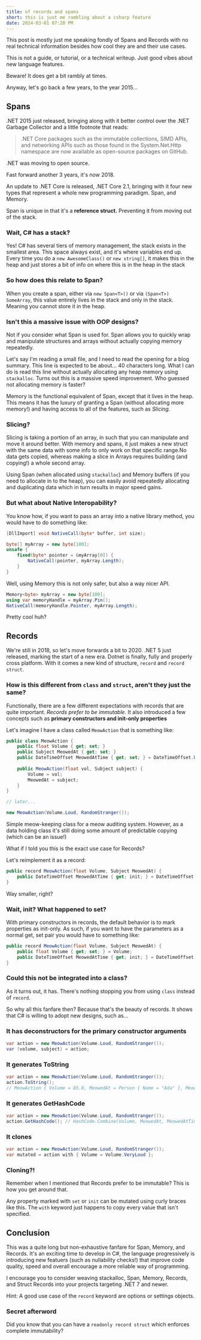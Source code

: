 ```yaml
---
title: of records and spans
short: this is just me rambling about a csharp feature
date: 2024-03-01 07:20 PM
---
```


This post is mostly just me speaking fondly of Spans and Records
with no real technical information besides how cool they are and their use cases.

This is not a guide, or tutorial, or a technical writeup.
Just good vibes about new language features.

Beware! It does get a bit rambly at times.

Anyway, let's go back a few years, to the year 2015...

## Spans

.NET 2015 just released, bringing along with it better control over the
.NET Garbage Collector and a little footnote that reads:

> .NET Core packages such as the immutable collections, SIMD APIs, and
> networking APIs such as those found in the System.Net.Http namespace
> are now available as open-source packages on GitHub.

.NET was moving to open source.

Fast forward another 3 years, it's now 2018.

An update to .NET Core is released, .NET Core 2.1, bringing with it four new
types that represent a whole new programming paradigm. Span, and Memory.

Span is unique in that it's a **reference struct.** Preventing it from moving
out of the stack.

### Wait, C# has a stack?

Yes! C# has several tiers of memory management, the stack exists in the smallest
area. This space always exist, and it's where variables end up.
Every time you do a `new AwesomeClass()` or `new string[]`, it makes this in
the heap and just stores a bit of info on where this is in the heap in the stack

### So how does this relate to Span?

When you create a span, either via `new Span<T>()` or via `(Span<T>) SomeArray`,
this value entirely lives in the stack and only in the stack. Meaning you cannot
store it in the heap.

### Isn't this a massive issue with OOP designs?

Not if you consider what Span is used for. Span allows you to quickly wrap and
manipulate structures and arrays without actually copying memory repeatedly.

Let's say I'm reading a small file, and I need to read the opening for a blog
summary. This line is expected to be about... 40 characters long. What I can do
is read this line without actually allocating any heap memory using `stackalloc`.
Turns out this is a massive speed improvement. Who guessed not allocating memory
is faster?

Memory is the functional equivalent of Span, except that it lives in the heap.
This means it has the luxury of granting a Span (without allocating more
memory!) and having access to all of the features, such as _Slicing._

### Slicing?

Slicing is taking a portion of an array, in such that you can manipulate and
move it around better. With memory and spans, it just makes a new struct with
the same data with some info to only work on that specific range.No data gets
copied, whereas making a slice in Arrays requires building (and copying!) a
whole second array.

Using Span (when allocated using `stackalloc`) and Memory buffers (if you need
to allocate in to the heap), you can easily avoid repeatedly allocating and
duplicating data which in turn results in major speed gains.

### But what about Native Interopability?

You know how, if you want to pass an array into a native library method,
you would have to do something like:

```cs
[DllImport] void NativeCall(byte* buffer, int size);

byte[] myArray = new byte[100];
unsafe {
    fixed(byte* pointer = &myArray[0]) {
        NativeCall(pointer, myArray.Length);
    }
}
```

Well, using Memory this is not only safer, but also a way nicer API.

```cs
Memory<byte> myArray = new byte[100];
using var memoryHandle = myArray.Pin();
NativeCall(memoryHandle.Pointer, myArray.Length);
```

Pretty cool huh?

## Records

We're still in 2018, so let's move forwards a bit to 2020.
.NET 5 just released, marking the start of a new era.
Dotnet is finally, fully and properly cross platform.
With it comes a new kind of structure, `record` and `record struct`.

### How is this different from `class` and `struct`, aren't they just the same?

Functionally, there are a few different expectations with records that are
quite important. _Records prefer to be immutable._
It also introduced a few concepts such as
**primary constructors and init-only properties**

Let's imagine I have a class called `MeowAction` that is something like:

```cs
public class MeowAction {
    public float Volume { get; set; }
    public Subject MeowedAt { get; set; }
    public DateTimeOffset MeowedAtTime { get; set; } = DateTimeOffset.UtcNow;
   
    public MeowAction(float vol, Subject subject) {
        Volume = vol;
        MeowedAt = subject;
    }
}

// later...

new MeowAction(Volume.Loud, RandomStranger());
```

Simple meow-keeping class for a meow auditing system. However, as a data holding class
it's still doing some amount of predictable copying (which can be an issue!)

What if I told you this is the exact use case for Records?

Let's reimplement it as a record:

```cs
public record MeowAction(float Volume, Subject MeowedAt) {
    public DateTimeOffset MeowedAtTime { get; init; } = DateTimeOffset.UtcNow;
}
```

Way smaller, right?

### Wait, init? What happened to set?

With primary constructors in records, the default behavior is to mark properties as init-only.
As such, if you want to have the parameters as a normal get, set pair you would have to
something like:

```cs
public record MeowAction(float Volume, Subject MeowedAt) {
    public float Volume { get; set; } = Volume;
    public DateTimeOffset MeowedAtTime { get; init; } = DateTimeOffset.UtcNow;
}
```

### Could this not be integrated into a class?

As it turns out, it has.
There's nothing stopping you from using `class` instead of `record`.

So why all this fanfare then? Because that's the beauty of records.
It shows that C# is willing to adopt new designs, such as...

### It has deconstructors for the primary constructor arguments

```cs
var action = new MeowAction(Volume.Loud, RandomStranger());
var (volume, subject) = action;
```

### It generates ToString

```cs
var action = new MeowAction(Volume.Loud, RandomStranger());
action.ToString();
// MeowAction { Volume = 85.0, MeowedAt = Person { Name = "Ada" }, MeowedAtTime = 2165-06-02 }
```

### It generates GetHashCode

```cs
var action = new MeowAction(Volume.Loud, RandomStranger());
action.GetHashCode(); // HashCode.Combine(Volume, MeowedAt, MeowedAtTime);
```

### It clones

```cs
var action = new MeowAction(Volume.Loud, RandomStranger());
var mutated = action with { Volume = Volume.VeryLoud };
```

### Cloning?!

Remember when I mentioned that Records prefer to be immutable?
This is how you get around that.

Any property marked with `set` or `init` can be mutated using curly braces like this.
The `with` keyword just happens to copy every value that isn't specified.

## Conclusion

This was a quite long but non-exhaustive fanfare for Span, Memory, and Records.
It's an exciting time to develop in C#, the language progressively is introducing
new featuers (such as nullability checks!) that improve code quality, speed and
overall encourage a more reliable way of programming.

I encourage you to consider weaving stackalloc, Span, Memory, Records,
and Struct Records into your projects targeting .NET 7 and newer.

Hint: A good use case of the `record` keyword are options or settings objects.

### Secret afterword

Did you know that you can have a `readonly record struct` which enforces complete immutability?
